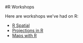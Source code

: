 #R Workshops

Here are workshops we've had on R:
* [R Spatial](https://github.com/maptimedavis/MaptimeDavis/tree/master/R/Rspatial)
* [Projections in R](https://github.com/MicheleTobias/R-Projections-Workshop)
* [Maps with R](https://github.com/maptimedavis/MaptimeDavis/tree/master/R/MapsWithR
)
